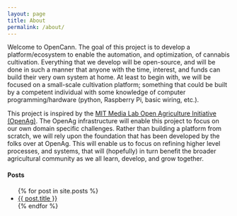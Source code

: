 ```yaml
---
layout: page
title: About
permalink: /about/
---
```


Welcome to OpenCann. The goal of this project is to develop a platform/ecosystem to enable the automation, and optimization, of cannabis cultivation. Everything that we develop will be open-source, and will be done in such a manner that anyone with the time, interest, and funds can build their very own system at home. At least to begin with, we will be focused on a small-scale cultivation platform; something that could be built by a competent individual with some knowledge of computer programming/hardware (python, Raspberry Pi, basic wiring, etc.).

This project is inspired by the [MIT Media Lab Open Agriculture Initiative (OpenAg)](http://openag.media.mit.edu/). The OpenAg infrastructure will enable this project to focus on our own domain specific challenges. Rather than building a platform from scratch, we will rely upon the foundation that has been developed by the folks over at OpenAg. This will enable us to focus on refining higher level processes, and systems, that will (hopefully) in turn benefit the broader agricultural community as we all learn, develop, and grow together.

#### Posts

<ul>
  {% for post in site.posts %}
    <li>
      <a href="{{ post.url }}">{{ post.title }}</a>
    </li>
  {% endfor %}
</ul>
